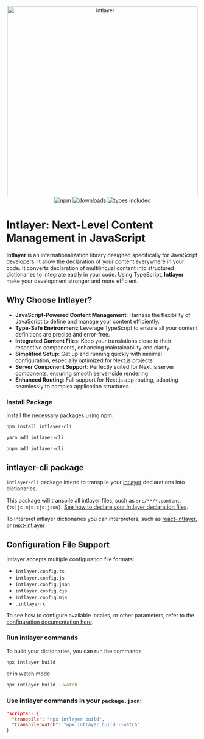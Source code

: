 <div align="center">
  <a href="https://www.npmjs.com/package/intlayer">
    <img src="docs/assets/logo.png" width="500" alt="intlayer" />
  </a>
</div>

<div align="center">
  <a href="https://www.npmjs.com/package/intlayer">
    <img alt="npm" src="https://img.shields.io/npm/v/intlayer.svg?labelColor=49516F&color=8994BC" />
  </a>
  <a href="https://npmjs.org/package/intlayer">
    <img alt="downloads" src="https://badgen.net/npm/dm/intlayer?labelColor=49516F&color=8994BC" />
  </a>
  <a href="https://npmjs.org/package/intlayer">
    <img alt="types included" src="https://badgen.net/npm/types/intlayer?labelColor=49516F&color=8994BC" 
  />
  </a>
</div>

# Intlayer: Next-Level Content Management in JavaScript

**Intlayer** is an internationalization library designed specifically for JavaScript developers. It allow the declaration of your content everywhere in your code. It converts declaration of multilingual content into structured dictionaries to integrate easily in your code. Using TypeScript, **Intlayer** make your development stronger and more efficient.

## Why Choose Intlayer?

- **JavaScript-Powered Content Management**: Harness the flexibility of JavaScript to define and manage your content efficiently.
- **Type-Safe Environment**: Leverage TypeScript to ensure all your content definitions are precise and error-free.
- **Integrated Content Files**: Keep your translations close to their respective components, enhancing maintainability and clarity.
- **Simplified Setup**: Get up and running quickly with minimal configuration, especially optimized for Next.js projects.
- **Server Component Support**: Perfectly suited for Next.js server components, ensuring smooth server-side rendering.
- **Enhanced Routing**: Full support for Next.js app routing, adapting seamlessly to complex application structures.

### Install Package

Install the necessary packages using npm:

```bash
npm install intlayer-cli
```

```bash
yarn add intlayer-cli
```

```bash
pnpm add intlayer-cli
```

## intlayer-cli package

`intlayer-cli` package intend to transpile your [intlayer](https://github.com/aymericzip/intlayer/blob/main/packages/intlayer/readme_en.md) declarations into dictionaries.

This package will transpile all intlayer files, such as `src/**/*.content.{ts|js|mjs|cjs|json}`. [See how to declare your Intlayer declaration files](https://github.com/aymericzip/intlayer/blob/main/packages/intlayer/readme_en.md).

To interpret intlayer dictionaries you can interpreters, such as [react-intlayer](https://github.com/aymericzip/intlayer/blob/main/packages/react-intlayer/readme_en.md), or [next-intlayer](https://github.com/aymericzip/intlayer/blob/main/packages/next-intlayer/readme_en.md)

## Configuration File Support

Intlayer accepts multiple configuration file formats:

- `intlayer.config.ts`
- `intlayer.config.js`
- `intlayer.config.json`
- `intlayer.config.cjs`
- `intlayer.config.mjs`
- `.intlayerrc`

To see how to configure available locales, or other parameters, refer to the [configuration documentation here](https://github.com/aymericzip/intlayer/blob/main/docs/docs/configuration_en.md).

### Run intlayer commands

To build your dictionaries, you can run the commands:

```bash
npx intlayer build
```

or in watch mode

```bash
npx intlayer build --watch
```

### Use intlayer commands in your `package.json`:

```json
"scripts": {
  "transpile": "npx intlayer build",
  "transpile:watch": "npx intlayer build --watch"
}
```
